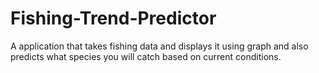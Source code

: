 # Fishing-Trend-Predictor
A application that takes fishing data and displays it using graph and also predicts what species you will catch based on current conditions.
